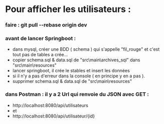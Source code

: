 # Pour afficher les utilisateurs :
### faire : git pull --rebase origin dev
### avant de lancer Springboot :
- dans mysql, créer une BDD ( schema ) qui s'appelle "fil_rouge" et c'est tout pas de tables a crée...
- copier schema.sql & data.sql de "src\main\archives_sql" dans "src\main\resources"
- lancer springboot, il crée le stables et insert les données
- si il n'y a pas d'erreur dans la console ( en principe y en a pas ).
- supprimer schema.sql & data.sql de "src\main\resources"
### dans Postman : il y a 2 Url qui renvoie du JSON avec GET :
- http://localhost:8080/api/utilisateurs
- et
- http://localhost:8080/api/utilisateur/{id}